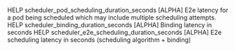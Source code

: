 HELP scheduler_pod_scheduling_duration_seconds [ALPHA] E2e latency for a pod being scheduled which may include multiple scheduling attempts.
HELP scheduler_binding_duration_seconds [ALPHA] Binding latency in seconds
HELP scheduler_e2e_scheduling_duration_seconds [ALPHA] E2e scheduling latency in seconds (scheduling algorithm + binding)
